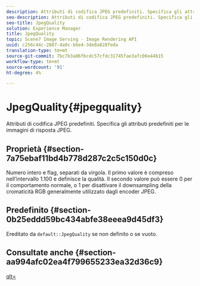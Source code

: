 ```yaml
---
description: Attributi di codifica JPEG predefiniti. Specifica gli attributi predefiniti per le immagini di risposta JPEG.
seo-description: Attributi di codifica JPEG predefiniti. Specifica gli attributi predefiniti per le immagini di risposta JPEG.
seo-title: JpegQuality
solution: Experience Manager
title: JpegQuality
topic: Scene7 Image Serving - Image Rendering API
uuid: c256c44c-2807-4a0c-b6e4-3de0a828feda
translation-type: tm+mt
source-git-commit: 7bc7b3a86fbcdc57cfdc31745fae3afc06e44b15
workflow-type: tm+mt
source-wordcount: '91'
ht-degree: 4%

---
```



# JpegQuality{#jpegquality}

Attributi di codifica JPEG predefiniti. Specifica gli attributi predefiniti per le immagini di risposta JPEG.

## Proprietà {#section-7a75ebaf11bd4b778d287c2c5c150d0c}

Numero intero e flag, separati da virgola. Il primo valore è compreso nell’intervallo 1.100 e definisce la qualità. Il secondo valore può essere 0 per il comportamento normale, o 1 per disattivare il downsampling della cromaticità RGB generalmente utilizzato dagli encoder JPEG.

## Predefinito {#section-0b25eddd59bc434abfe38eeea9d45df3}

Ereditato da `default::JpegQuality` se non definito o se vuoto.

## Consultate anche {#section-aa994afc02ea4f799655233ea32d36c9}

[qlt=](../../../../../is-api/http-ref/image-serving-api-ref/c-http-protocol-reference/c-command-reference/r-is-http-qlt.md#reference-f69ed0758c784b0385d979820546d352)
